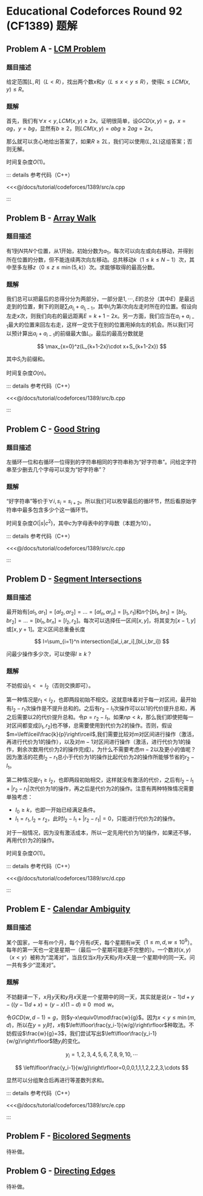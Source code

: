 # Educational Codeforces Round 92 (CF1389) 题解

## Problem A - [LCM Problem](https://codeforces.com/contest/1389/problem/A)

### 题目描述

给定范围$[L,R]$（$L<R$），找出两个数$x$和$y$（$L\leq x<y\leq R$），使得$L\leq LCM(x,y)\leq R$。

### 题解

首先，我们有$\forall x<y, LCM(x,y)\geq2x$。证明很简单，设$GCD(x,y)=g$，$x=ag$，$y=bg$，显然有$b\geq2$，则$LCM(x,y)=abg\geq2ag=2x$。

那么就可以贪心地给出答案了，如果$R\geq2L$，我们可以使用$(L,2L)$这组答案；否则无解。

时间复杂度$O(1)$。

::: details 参考代码（C++）

<<<@/docs/tutorial/codeforces/1389/src/a.cpp

:::

## Problem B - [Array Walk](https://codeforces.com/contest/1389/problem/B)

### 题目描述

有$1$到$N$共$N$个位置，从$1$开始，初始分数为$a_1$，每次可以向左或向右移动，并得到所在位置的分数，但不能连续两次向左移动。总共移动$k$（$1\leq k\leq N-1$）次，其中至多左移$z$（$0\leq z\leq\min(5,k)$）次。求能够取得的最高分数。

### 题解

我们总可以把最后的总得分分为两部分，一部分是$1,\cdots,E$的总分（其中$E$）是最远走到的位置，剩下的则是$\sum_ia_{l_i}+a_{l_i-1}$，其中$l_i$为第$i$次向左走时所在的位置。假设向左走$x$次，则我们向右的最远距离$E=k+1-2x$。另一方面，我们应当在$a_i+a_{i-1}$最大的位置来回左右走，这样一定优于在别的位置用掉向左的机会。所以我们可以预计算出$a_i+a_{i-1}$的前缀最大值$L_i$，最后的最高分数就是

$$
\max_{x=0}^z(L_{k+1-2x}\cdot x+S_{k+1-2x})
$$

其中$S_i$为前缀和。

时间复杂度$O(n)$。

::: details 参考代码（C++）

<<<@/docs/tutorial/codeforces/1389/src/b.cpp

:::

## Problem C - [Good String](https://codeforces.com/contest/1389/problem/C)

### 题目描述

左循环一位和右循环一位得到的字符串相同的字符串称为“好字符串”。问给定字符串至少删去几个字母可以变为“好字符串”？

### 题解

“好字符串”等价于$\forall i, s_i=s_{i+2}$。所以我们可以枚举最后的循环节，然后看原始字符串中最多包含多少个这一循环节。

时间复杂度$O(|s|c^2)$，其中$c$为字母表中的字母数（本题为$10$）。

::: details 参考代码（C++）

<<<@/docs/tutorial/codeforces/1389/src/c.cpp

:::

## Problem D - [Segment Intersections](https://codeforces.com/contest/1389/problem/D)

### 题目描述

最开始有$[al_1,ar_1]=[al_2,ar_2]=\dots=[al_n,ar_n]=[l_1,r_1]$和$n$个$[bl_1,br_1]=[bl_2,br_2]=\dots=[bl_n,br_n]=[l_2,r_2]$。每次可以选择任一区间$[x,y]$，将其变为$[x-1,y]$或$[x,y+1]$。定义区间总重叠长度

$$
I=\sum_{i=1}^n intersection([al_i,ar_i],[bl_i,br_i])
$$

问最少操作多少次，可以使得$I\geq k$？

### 题解

不妨假设$l_1<=l_2$（否则交换即可）。

第一种情况是$r_1<l_2$，也即两段初始不相交。这就意味着对于每一对区间，最开始有$l_2-r_1$次操作是不提升总和的。之后有$r_2-l_1$次操作可以以$1$的代价提升总和，再之后需要以$2$的代价提升总和。令$p=r_2-l_1$。如果$np<k$，那么我们即使把每一对区间都变成$[l_1,r_2]$也不够，总需要使用到代价为$2$的操作。否则，假设$m=\left\lceil\frac{k}{p}\right\rceil$,我们需要比较对$m$对区间进行操作（激活，再进行代价为$1$的操作），以及对$m-1$对区间进行操作（激活，进行代价为$1$的操作，剩余次数用代价为$2$的操作完成）。为什么不需要考虑$m-2$以及更小的值呢？因为激活的花费$l_2-r_1$总小于代价为$1$的操作比起代价为$2$的操作所能够节省的$r_2-l_1$。

第二种情况是$r_1\geq l_2$，也即两段初始相交，这样就没有激活的代价，之后有$l_2-l_1+|r_2-r_1|$次代价为$1$的操作，再之后是代价为$2$的操作。注意有两种特殊情况需要单独考虑：

- $I_0\geq k$，也即一开始已经满足条件。
- $l_1=r_1,l_2=r_2$，此时$l_2-l_1+|r_2-r_1|=0$，只能进行代价为$2$的操作。

对于一般情况，因为没有激活成本，所以一定先用代价为$1$的操作，如果还不够，再用代价为$2$的操作。

时间复杂度$O(1)$。

::: details 参考代码（C++）

<<<@/docs/tutorial/codeforces/1389/src/d.cpp

:::

## Problem E - [Calendar Ambiguity](https://codeforces.com/contest/1389/problem/E)

### 题目描述

某个国家，一年有$m$个月，每个月有$d$天，每个星期有$w$天（$1\leq m,d,w\leq10^9$）。每年的第一天也一定是星期一（最后一个星期可能是不完整的）。一个数对$(x,y)$（$x<y$）被称为“混淆对”，当且仅当$x$月$y$天和$y$月$x$天是一个星期中的同一天。问一共有多少“混淆对”。

### 题解

不妨翻译一下，$x$月$y$天和$y$月$x$天是一个星期中的同一天，其实就是说$(x-1)d+y-((y-1)d+x)=(y-x)(1-d)\equiv0\mod w$。

令$GCD(w,d-1)=g$，则$y-x\equiv0\mod\frac{w}{g}$。因为$x<y\leq\min(m,d)$，所以在$y=y_i$时，$x$有$\left\lfloor\frac{y_i-1}{w/g}\right\rfloor$种取法。不妨假设$\frac{w}{g}=3$，我们尝试写出$\left\lfloor\frac{y_i-1}{w/g}\right\rfloor$随$y_i$的变化。

$$
y_i=1,2,3,4,5,6,7,8,9,10,\cdots
$$

$$
\left\lfloor\frac{y_i-1}{w/g}\right\rfloor=0,0,0,1,1,1,2,2,2,3,\cdots
$$

显然可以分组聚合后再进行等差数列求和。

::: details 参考代码（C++）

<<<@/docs/tutorial/codeforces/1389/src/e.cpp

:::

## Problem F - [Bicolored Segments](https://codeforces.com/contest/1389/problem/F)

待补做。

## Problem G - [Directing Edges](https://codeforces.com/contest/1389/problem/G)

待补做。